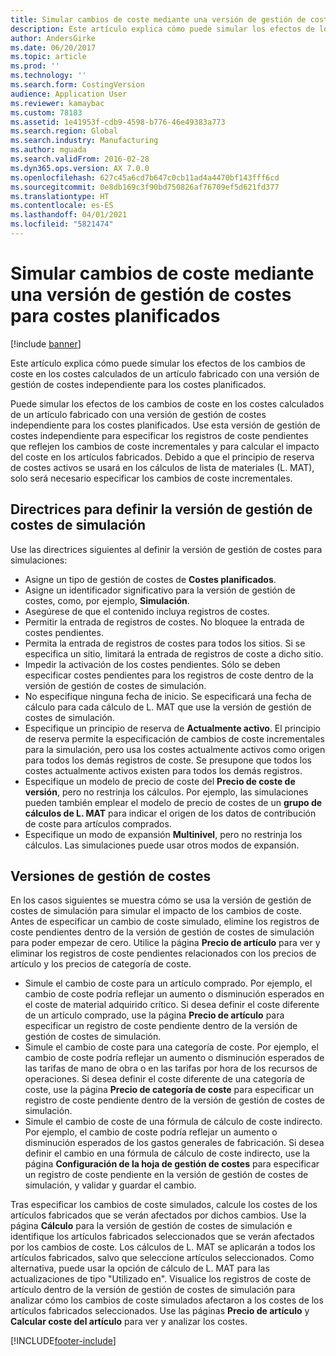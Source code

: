 ```yaml
---
title: Simular cambios de coste mediante una versión de gestión de costes para costes planificados
description: Este artículo explica cómo puede simular los efectos de los cambios de coste en los costes calculados de un artículo fabricado con una versión de gestión de costes independiente para los costes planificados.
author: AndersGirke
ms.date: 06/20/2017
ms.topic: article
ms.prod: ''
ms.technology: ''
ms.search.form: CostingVersion
audience: Application User
ms.reviewer: kamaybac
ms.custom: 78183
ms.assetid: 1e41953f-cdb9-4598-b776-46e49383a773
ms.search.region: Global
ms.search.industry: Manufacturing
ms.author: mguada
ms.search.validFrom: 2016-02-28
ms.dyn365.ops.version: AX 7.0.0
ms.openlocfilehash: 627c45a6cd7b647c0cb11ad4a4470bf143fff6cd
ms.sourcegitcommit: 0e8db169c3f90bd750826af76709ef5d621fd377
ms.translationtype: HT
ms.contentlocale: es-ES
ms.lasthandoff: 04/01/2021
ms.locfileid: "5821474"
---
```

# <a name="simulate-cost-changes-by-using-a-costing-version-for-planned-costs"></a>Simular cambios de coste mediante una versión de gestión de costes para costes planificados

[!include [banner](../includes/banner.md)]

Este artículo explica cómo puede simular los efectos de los cambios de coste en los costes calculados de un artículo fabricado con una versión de gestión de costes independiente para los costes planificados.

Puede simular los efectos de los cambios de coste en los costes calculados de un artículo fabricado con una versión de gestión de costes independiente para los costes planificados. Use esta versión de gestión de costes independiente para especificar los registros de coste pendientes que reflejen los cambios de coste incrementales y para calcular el impacto del coste en los artículos fabricados. Debido a que el principio de reserva de costes activos se usará en los cálculos de lista de materiales (L. MAT), solo será necesario especificar los cambios de coste incrementales.

## <a name="guidelines-for-defining-the-simulation-costing-version"></a>Directrices para definir la versión de gestión de costes de simulación
Use las directrices siguientes al definir la versión de gestión de costes para simulaciones:

-   Asigne un tipo de gestión de costes de **Costes planificados**.
-   Asigne un identificador significativo para la versión de gestión de costes, como, por ejemplo, **Simulación**.
-   Asegúrese de que el contenido incluya registros de costes.
-   Permitir la entrada de registros de costes. No bloquee la entrada de costes pendientes.
-   Permita la entrada de registros de costes para todos los sitios. Si se especifica un sitio, limitará la entrada de registros de coste a dicho sitio.
-   Impedir la activación de los costes pendientes. Sólo se deben especificar costes pendientes para los registros de coste dentro de la versión de gestión de costes de simulación.
-   No especifique ninguna fecha de inicio. Se especificará una fecha de cálculo para cada cálculo de L. MAT que use la versión de gestión de costes de simulación.
-   Especifique un principio de reserva de **Actualmente activo**. El principio de reserva permite la especificación de cambios de coste incrementales para la simulación, pero usa los costes actualmente activos como origen para todos los demás registros de coste. Se presupone que todos los costes actualmente activos existen para todos los demás registros.
-   Especifique un modelo de precio de coste del **Precio de coste de versión**, pero no restrinja los cálculos. Por ejemplo, las simulaciones pueden también emplear el modelo de precio de costes de un **grupo de cálculos de L. MAT** para indicar el origen de los datos de contribución de coste para artículos comprados.
-   Especifique un modo de expansión **Multinivel**, pero no restrinja los cálculos. Las simulaciones puede usar otros modos de expansión.

## <a name="costing-versions"></a>Versiones de gestión de costes
En los casos siguientes se muestra cómo se usa la versión de gestión de costes de simulación para simular el impacto de los cambios de coste. Antes de especificar un cambio de coste simulado, elimine los registros de coste pendientes dentro de la versión de gestión de costes de simulación para poder empezar de cero. Utilice la página **Precio de artículo** para ver y eliminar los registros de coste pendientes relacionados con los precios de artículo y los precios de categoría de coste.

-   Simule el cambio de coste para un artículo comprado. Por ejemplo, el cambio de coste podría reflejar un aumento o disminución esperados en el coste de material adquirido crítico. Si desea definir el coste diferente de un artículo comprado, use la página **Precio de artículo** para especificar un registro de coste pendiente dentro de la versión de gestión de costes de simulación.
-   Simule el cambio de coste para una categoría de coste. Por ejemplo, el cambio de coste podría reflejar un aumento o disminución esperados de las tarifas de mano de obra o en las tarifas por hora de los recursos de operaciones. Si desea definir el coste diferente de una categoría de coste, use la página **Precio de categoría de coste** para especificar un registro de coste pendiente dentro de la versión de gestión de costes de simulación.
-   Simule el cambio de coste de una fórmula de cálculo de coste indirecto. Por ejemplo, el cambio de coste podría reflejar un aumento o disminución esperados de los gastos generales de fabricación. Si desea definir el cambio en una fórmula de cálculo de coste indirecto, use la página **Configuración de la hoja de gestión de costes** para especificar un registro de coste pendiente en la versión de gestión de costes de simulación, y validar y guardar el cambio.

Tras especificar los cambios de coste simulados, calcule los costes de los artículos fabricados que se verán afectados por dichos cambios. Use la página **Cálculo** para la versión de gestión de costes de simulación e identifique los artículos fabricados seleccionados que se verán afectados por los cambios de coste. Los cálculos de L. MAT se aplicarán a todos los artículos fabricados, salvo que seleccione artículos seleccionados. Como alternativa, puede usar la opción de cálculo de L. MAT para las actualizaciones de tipo "Utilizado en". Visualice los registros de coste de artículo dentro de la versión de gestión de costes de simulación para analizar cómo los cambios de coste simulados afectaron a los costes de los artículos fabricados seleccionados. Use las páginas **Precio de artículo** y **Calcular coste del artículo** para ver y analizar los costes.





[!INCLUDE[footer-include](../../includes/footer-banner.md)]